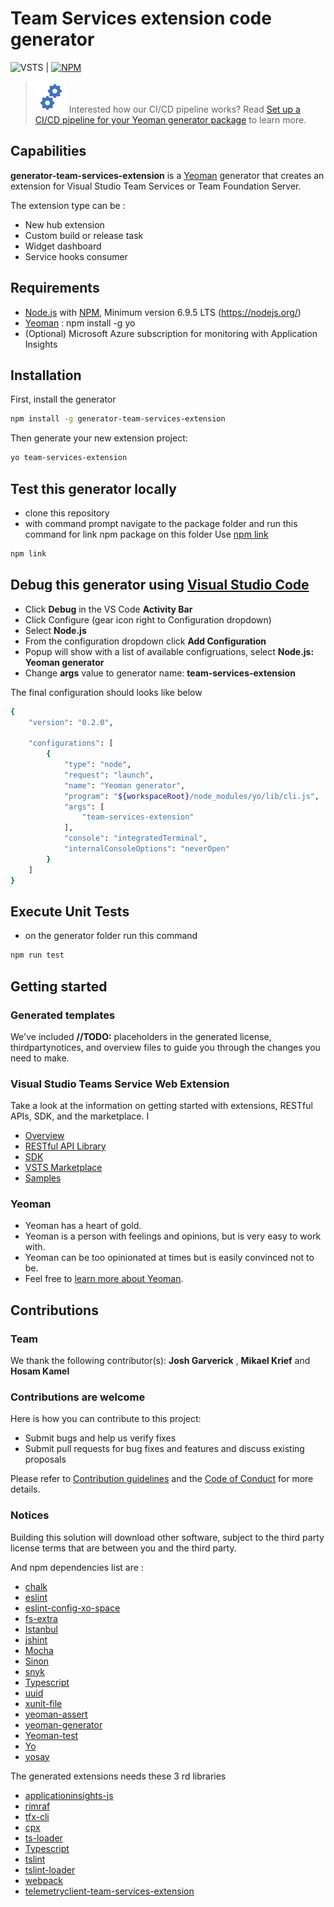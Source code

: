 # Team Services extension code generator

![VSTS](https://almrangers.visualstudio.com/_apis/public/build/definitions/7f3cfb9a-d1cb-4e66-9d36-1af87b906fe9/137/badge) | [![NPM](https://nodei.co/npm/generator-team-services-extension.png?mini=true)](https://www.npmjs.com/package/generator-team-services-extension)

> ![Gears](Gears.png) Interested how our CI/CD pipeline works? Read [Set up a CI/CD pipeline for your Yeoman generator package](https://blogs.msdn.microsoft.com/visualstudioalmrangers/2017/04/12/set-up-a-cicd-pipeline-for-your-yeoman-generator-package/) to learn more. 

## Capabilities

**generator-team-services-extension** is a [Yeoman](http://yeoman.io/) generator that creates an extension for Visual Studio Team Services or Team Foundation Server.

The extension type can be :
- New hub extension
- Custom build or release task
- Widget dashboard
- Service hooks consumer

## Requirements

- [Node.js](http://nodejs.org/) with [NPM](https://www.npmjs.com/), Minimum version 6.9.5 LTS (https://nodejs.org/)
- [Yeoman](http://yeoman.io/) : npm install -g yo
- (Optional) Microsoft Azure subscription for monitoring with Application Insights

## Installation

First, install the generator

```bash
npm install -g generator-team-services-extension
```

Then generate your new extension project:

```bash
yo team-services-extension
```

## Test this generator locally

- clone this repository
- with command prompt navigate to the package folder and run this command for link npm package on this folder
Use [npm link](https://docs.npmjs.com/cli/link)

```bash
npm link
```
## Debug this generator using [Visual Studio Code](https://code.visualstudio.com/)
- Click **Debug** in the VS Code **Activity Bar**
- Click Configure (gear icon right to Configuration dropdown)
- Select **Node.js**
- From the configuration dropdown click **Add Configuration** 
- Popup will show with a list of available configruations, select **Node.js: Yeoman generator**
- Change **args** value to generator name: **team-services-extension**

The final configuration should looks like below

```bash
{    
    "version": "0.2.0",
    
    "configurations": [
        {
            "type": "node",
            "request": "launch",
            "name": "Yeoman generator",
            "program": "${workspaceRoot}/node_modules/yo/lib/cli.js",
            "args": [
                "team-services-extension"
            ],
            "console": "integratedTerminal",
            "internalConsoleOptions": "neverOpen"
        }
    ]
}
```

## Execute Unit Tests
- on the generator folder run this command

```bash
npm run test
```

## Getting started

### Generated templates

We've included **//TODO:** placeholders in the generated license, thirdpartynotices, and overview files to guide you through the changes you need to make.

### Visual Studio Teams Service Web Extension

Take a look at the information on getting started with extensions, RESTful APIs, SDK, and the marketplace. I

- [Overview](https://www.visualstudio.com/en-us/docs/integrate/extensions/overview)
- [RESTful API Library](https://www.visualstudio.com/en-us/docs/integrate/api/overview)
- [SDK](https://github.com/Microsoft/vss-web-extension-sdk)
- [VSTS Marketplace](https://marketplace.visualstudio.com/VSTS)
- [Samples](https://github.com/Microsoft/vsts-extension-samples)

### Yeoman

 * Yeoman has a heart of gold.
 * Yeoman is a person with feelings and opinions, but is very easy to work with.
 * Yeoman can be too opinionated at times but is easily convinced not to be.
 * Feel free to [learn more about Yeoman](http://yeoman.io/).

## Contributions

### Team

We thank the following contributor(s): **Josh Garverick** , **Mikael Krief** and **Hosam Kamel**

### Contributions are welcome

Here is how you can contribute to this project:  

- Submit bugs and help us verify fixes  
- Submit pull requests for bug fixes and features and discuss existing proposals   

Please refer to [Contribution guidelines](.github/CONTRIBUTING.md) and the [Code of Conduct](.github/COC.md) for more details.

### Notices

Building this solution will download other software, subject to the third party license terms that are between you and the third party.

And npm dependencies list are :

- [chalk](https://www.npmjs.com/package/chalk)
- [eslint](https://www.npmjs.com/package/eslint)
- [eslint-config-xo-space](https://www.npmjs.com/package/eslint-config-xo-space)
- [fs-extra](https://www.npmjs.com/package/fs-extra)
- [Istanbul](https://www.npmjs.com/package/istanbul)
- [jshint](https://www.npmjs.com/package/jshint)
- [Mocha](https://www.npmjs.com/package/mocha)
- [Sinon](https://www.npmjs.com/package/sinon)
- [snyk](https://www.npmjs.com/package/snyk)
- [Typescript](https://www.npmjs.com/package/typescript)
- [uuid](https://www.npmjs.com/package/uuid)
- [xunit-file](https://www.npmjs.com/package/xunit-file)
- [yeoman-assert](https://www.npmjs.com/package/yeoman-assert)
- [yeoman-generator](https://www.npmjs.com/package/yeoman-generator)
- [Yeoman-test](https://www.npmjs.com/package/yeoman-test)
- [Yo](https://www.npmjs.com/package/yo)
- [yosay](https://www.npmjs.com/package/yosay)

The generated extensions needs these 3 rd libraries

- [applicationinsights-js](https://www.npmjs.com/package/applicationinsights-js)
- [rimraf](https://www.npmjs.com/package/rimraf)
- [tfx-cli](https://www.npmjs.com/package/tfx-cli)
- [cpx](https://www.npmjs.com/package/cpx)
- [ts-loader](https://www.npmjs.com/package/ts-loader)
- [Typescript](https://www.npmjs.com/package/typescript)
- [tslint](https://www.npmjs.com/package/tslint)
- [tslint-loader](https://www.npmjs.com/package/tslint-loader)
- [webpack](https://www.npmjs.com/package/webpack)
- [telemetryclient-team-services-extension](https://www.npmjs.com/package/telemetryclient-team-services-extension)